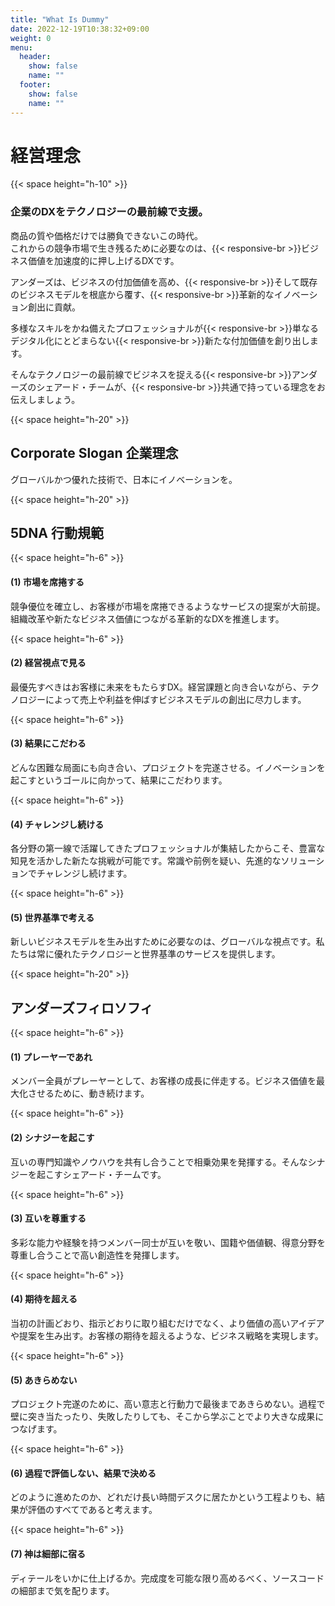```yaml
---
title: "What Is Dummy"
date: 2022-12-19T10:38:32+09:00
weight: 0
menu:
  header:
    show: false
    name: ""
  footer:
    show: false
    name: ""
---
```


# 経営理念

{{< space height="h-10" >}}

### 企業のDXをテクノロジーの最前線で支援。

商品の質や価格だけでは勝負できないこの時代。  
これからの競争市場で生き残るために必要なのは、{{< responsive-br >}}ビジネス価値を加速度的に押し上げるDXです。

アンダーズは、ビジネスの付加価値を高め、{{< responsive-br >}}そして既存のビジネスモデルを根底から覆す、{{< responsive-br >}}革新的なイノベーション創出に貢献。

多様なスキルをかね備えたプロフェッショナルが{{< responsive-br >}}単なるデジタル化にとどまらない{{< responsive-br >}}新たな付加価値を創り出します。

そんなテクノロジーの最前線でビジネスを捉える{{< responsive-br >}}アンダーズのシェアード・チームが、{{< responsive-br >}}共通で持っている理念をお伝えしましょう。

{{< space height="h-20" >}}

## Corporate Slogan 企業理念

<font class="font-bold text-xl">グローバルかつ優れた技術で、日本にイノベーションを。</font>

{{< space height="h-20" >}}

## 5DNA 行動規範

{{< space height="h-6" >}}

#### (1)	市場を席捲する

競争優位を確立し、お客様が市場を席捲できるようなサービスの提案が大前提。組織改革や新たなビジネス価値につながる革新的なDXを推進します。

{{< space height="h-6" >}}

#### (2)	経営視点で見る

最優先すべきはお客様に未来をもたらすDX。経営課題と向き合いながら、テクノロジーによって売上や利益を伸ばすビジネスモデルの創出に尽力します。

{{< space height="h-6" >}}

#### (3)	結果にこだわる

どんな困難な局面にも向き合い、プロジェクトを完遂させる。イノベーションを起こすというゴールに向かって、結果にこだわります。

{{< space height="h-6" >}}

#### (4)	チャレンジし続ける

各分野の第一線で活躍してきたプロフェッショナルが集結したからこそ、豊富な知見を活かした新たな挑戦が可能です。常識や前例を疑い、先進的なソリューションでチャレンジし続けます。

{{< space height="h-6" >}}

#### (5)	世界基準で考える

新しいビジネスモデルを生み出すために必要なのは、グローバルな視点です。私たちは常に優れたテクノロジーと世界基準のサービスを提供します。

{{< space height="h-20" >}}

## アンダーズフィロソフィ

{{< space height="h-6" >}}

#### (1)	プレーヤーであれ

メンバー全員がプレーヤーとして、お客様の成長に伴走する。ビジネス価値を最大化させるために、動き続けます。

{{< space height="h-6" >}}

#### (2)	シナジーを起こす

互いの専門知識やノウハウを共有し合うことで相乗効果を発揮する。そんなシナジーを起こすシェアード・チームです。

{{< space height="h-6" >}}

#### (3)	互いを尊重する

多彩な能力や経験を持つメンバー同士が互いを敬い、国籍や価値観、得意分野を尊重し合うことで高い創造性を発揮します。

{{< space height="h-6" >}}

#### (4)	期待を超える

当初の計画どおり、指示どおりに取り組むだけでなく、より価値の高いアイデアや提案を生み出す。お客様の期待を超えるような、ビジネス戦略を実現します。

{{< space height="h-6" >}}

#### (5)	あきらめない

プロジェクト完遂のために、高い意志と行動力で最後まであきらめない。過程で壁に突き当たったり、失敗したりしても、そこから学ぶことでより大きな成果につなげます。

{{< space height="h-6" >}}

#### (6)	過程で評価しない、結果で決める

どのように進めたのか、どれだけ長い時間デスクに居たかという工程よりも、結果が評価のすべてであると考えます。

{{< space height="h-6" >}}

#### (7)	神は細部に宿る

ディテールをいかに仕上げるか。完成度を可能な限り高めるべく、ソースコードの細部まで気を配ります。